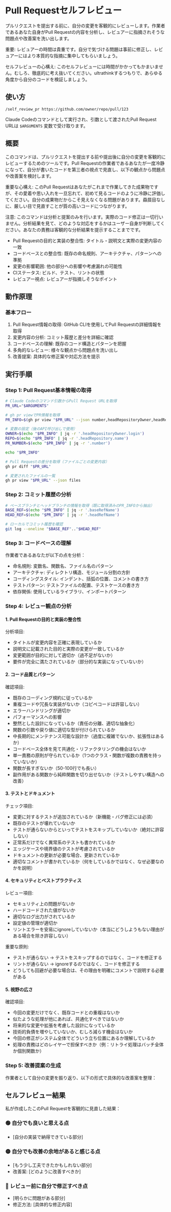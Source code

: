# Pull Requestセルフレビュー

プルリクエストを提出する前に、自分の変更を客観的にレビューします。作業者であるあなた自身がPull Requestの内容を分析し、レビュアーに指摘されそうな問題点や改善案を洗い出します。

重要: レビュアーの時間は貴重です。自分で気づける問題は事前に修正し、レビュアーにはより本質的な指摘に集中してもらいましょう。

セルフレビューの心構え: このセルフレビューには時間がかかってもかまいません。むしろ、徹底的に考え抜いてください。ultrathinkするつもりで、あらゆる角度から自分のコードを検証しましょう。

## 使い方

```
/self_review_pr https://github.com/owner/repo/pull/123
```

Claude Codeのコマンドとして実行され、引数として渡されたPull Request URLは `$ARGUMENTS` 変数で受け取ります。

## 概要

このコマンドは、プルリクエストを提出する前や提出後に自分の変更を客観的にレビューするためのツールです。Pull Requestの作業者であるあなたが一度冷静になって、自分が書いたコードを第三者の視点で見直し、以下の観点から問題点や改善案を検討します。

重要な心構え: このPull Requestはあなたがこれまで作業してきた成果物ですが、その愛着や思い入れを一旦忘れて、初めて見るコードのように冷静に評価してください。自分の成果物だからこそ見えなくなる問題があります。贔屓目なしに、厳しい目で見直すことが質の高いコードにつながります。

注意: このコマンドは分析と提案のみを行います。実際のコード修正は一切行いません。分析結果を見て、どのような対応をするかはユーザー自身が判断してください。あなたの責務は客観的な分析結果を提示することまでです。

- Pull Requestの目的と実装の整合性: タイトル・説明文と実際の変更内容の一致
- コードベースとの整合性: 既存の命名規則、アーキテクチャ、パターンへの準拠
- 変更の影響範囲: 他の部分への影響や考慮漏れの可能性
- CIステータス: ビルド、テスト、リントの状態
- レビュアー視点: レビュアーが指摘しそうなポイント

## 動作原理

### 基本フロー

1. Pull Request情報の取得: GitHub CLIを使用してPull Requestの詳細情報を取得
2. 変更内容の分析: コミット履歴と差分を詳細に確認
3. コードベースの理解: 既存のコード構造とパターンを把握
4. 多角的なレビュー: 様々な観点から問題点を洗い出し
5. 改善提案: 具体的な修正案や対応方法を提示

## 実行手順

### Step 1: Pull Request基本情報の取得

```bash
# Claude Codeのコマンド引数からPull Request URLを取得
PR_URL="$ARGUMENTS"

# gh pr viewでPR情報を取得
PR_INFO=$(gh pr view "$PR_URL" --json number,headRepositoryOwner,headRepository,title,body,author,state,headRefName,baseRefName,changedFiles,additions,deletions,createdAt,commits,statusCheckRollup,mergeable)

# 変数の設定（後のAPI呼び出しで使用）
OWNER=$(echo "$PR_INFO" | jq -r '.headRepositoryOwner.login')
REPO=$(echo "$PR_INFO" | jq -r '.headRepository.name')
PR_NUMBER=$(echo "$PR_INFO" | jq -r '.number')

echo "$PR_INFO"

# Pull Requestの差分を取得（ファイルごとの変更内容）
gh pr diff "$PR_URL"

# 変更されたファイルの一覧
gh pr view "$PR_URL" --json files
```

### Step 2: コミット履歴の分析

```bash
# ベースブランチとヘッドブランチの情報を取得（既に取得済みのPR_INFOから抽出）
BASE_REF=$(echo "$PR_INFO" | jq -r '.baseRefName')
HEAD_REF=$(echo "$PR_INFO" | jq -r '.headRefName')

# ローカルでコミット履歴を確認
git log --oneline "$BASE_REF".."$HEAD_REF"
```

### Step 3: コードベースの理解

作業者であるあなたが以下の点を分析：

- 命名規則: 変数名、関数名、ファイル名のパターン
- アーキテクチャ: ディレクトリ構造、モジュール分割の方針
- コーディングスタイル: インデント、括弧の位置、コメントの書き方
- テストパターン: テストファイルの配置、テストケースの書き方
- 依存関係: 使用しているライブラリ、インポートパターン

### Step 4: レビュー観点の分析

#### 1. Pull Requestの目的と実装の整合性

分析項目:
- タイトルが変更内容を正確に表現しているか
- 説明文に記載された目的と実際の変更が一致しているか
- 変更範囲が目的に対して適切か（過不足がないか）
- 要件が完全に満たされているか（部分的な実装になっていないか）

#### 2. コード品質とパターン

確認項目:
- 既存のコーディング規約に従っているか
- 重複コードや冗長な実装がないか（コピペコードは許容しない）
- エラーハンドリングが適切か
- パフォーマンスへの影響
- 整然とした設計になっているか（責任の分離、適切な抽象化）
- 関数の引数や戻り値に適切な型が付けられているか
- 中長期的にメンテナンス可能な設計か（過度に複雑でないか、拡張性はあるか）
- コードベース全体を見て共通化・リファクタリングの機会はないか
- 単一責務の原則が守られているか（1つのクラス・関数が複数の責務を持っていないか）
- 関数が長すぎないか（50-100行でも長い）
- 副作用がある関数から純粋関数を切り出せないか（テストしやすい構造への改善）

#### 3. テストとドキュメント

チェック項目:
- 変更に対するテストが追加されているか（新機能・バグ修正には必須）
- 既存のテストが壊れていないか
- テストが通らないからといってテストをスキップしていないか（絶対に許容しない）
- 正常系だけでなく異常系のテストも書かれているか
- エッジケースや境界値のテストが考慮されているか
- ドキュメントの更新が必要な場合、更新されているか
- 適切なコメントが書かれているか（何をしているかではなく、なぜ必要なのかを説明）

#### 4. セキュリティとベストプラクティス

レビュー項目:
- セキュリティ上の問題がないか
- ハードコードされた値がないか
- 適切なログ出力がされているか
- 設定値の管理が適切か
- リントエラーを安易にignoreしていないか（本当にどうしようもない理由がある場合を除き許容しない）

重要な原則:
- テストが通らない → テストをスキップするのではなく、コードを修正する
- リントが通らない → ignoreするのではなく、コードを修正する
- どうしても回避が必要な場合は、その理由を明確にコメントで説明する必要がある

#### 5. 視野の広さ

確認項目:
- 今回の変更だけでなく、既存コードとの重複はないか
- 似たような処理が他にあれば、共通化すべきではないか
- 将来的な変更や拡張を考慮した設計になっているか
- 技術的負債を増やしていないか、むしろ減らす機会はないか
- 今回の修正がシステム全体でどういう立ち位置にあるか理解しているか
- 処理の責務はどのレイヤーで担保すべきか（例：リトライ処理はバッチ全体か個別関数か）

### Step 5: 改善提案の生成

作業者として自分の変更を振り返り、以下の形式で具体的な改善案を整理：

## セルフレビュー結果

私が作成したこのPull Requestを客観的に見直した結果：

### 🟢 自分でも良いと思える点
- [自分の実装で納得できている部分]

### 🟡 自分でも改善の余地があると感じる点
- [もう少し工夫できたかもしれない部分]
- 改善案: [どのように改善すべきか]

### 🔴 レビュー前に自分で修正すべき点
- [明らかに問題がある部分]
- 修正方法: [具体的な修正内容]